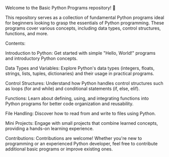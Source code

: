 Welcome to the Basic Python Programs repository! 🐍

This repository serves as a collection of fundamental Python programs ideal for beginners looking to grasp the essentials of Python programming. These programs cover various concepts, including data types, control structures, functions, and more.

Contents:

Introduction to Python: Get started with simple "Hello, World!" programs and introductory Python concepts.

Data Types and Variables: Explore Python's data types (integers, floats, strings, lists, tuples, dictionaries) and their usage in practical programs.

Control Structures: Understand how Python handles control structures such as loops (for and while) and conditional statements (if, else, elif).

Functions: Learn about defining, using, and integrating functions into Python programs for better code organization and reusability.

File Handling: Discover how to read from and write to files using Python.

Mini Projects: Engage with small projects that combine learned concepts, providing a hands-on learning experience.

Contributions: Contributions are welcome! Whether you're new to programming or an experienced Python developer, feel free to contribute additional basic programs or improve existing ones.
